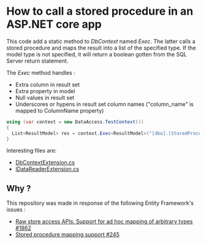  # How to call a stored procedure in an ASP.NET core app

This code add a static method to *DbContext* named *Exec*.
The latter calls a stored procedure and maps the result into a list of
the specified type. If the model type is not specified, it will return a
boolean gotten from the SQL Server return statement.

The *Exec* method handles :
- Extra column in result set
- Extra property in model
- Null values in result set
- Underscores or hypens in result set column names ("column_name" is mapped to ColumnName property)

```csharp
using (var context = new DataAccess.TestContext())
{
  List<ResultModel> res = context.Exec<ResultModel>("[dbo].[StoredProcedureName]", ("param_name", value));
}
```

Interesting files are:
- [DbContextExtension.cs](https://github.com/verdie-g/StoredProcedureDotNetCore/blob/master/StoredProcedure/Extensions/DbContextExtension.cs)
- [IDataReaderExtension.cs](https://github.com/verdie-g/StoredProcedureDotNetCore/blob/master/StoredProcedure/Extensions/IDataReaderExtension.cs)

## Why ?

This repository was made in response of the following Entity Framework's issues : 
- [Raw store access APIs: Support for ad hoc mapping of arbitrary types #1862](https://github.com/aspnet/EntityFramework/issues/1862)
- [Stored procedure mapping support #245](https://github.com/aspnet/EntityFramework/issues/245)
